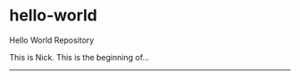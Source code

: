 # hello-world
Hello World Repository

This is Nick. This is the beginning of...
_________________________________________
